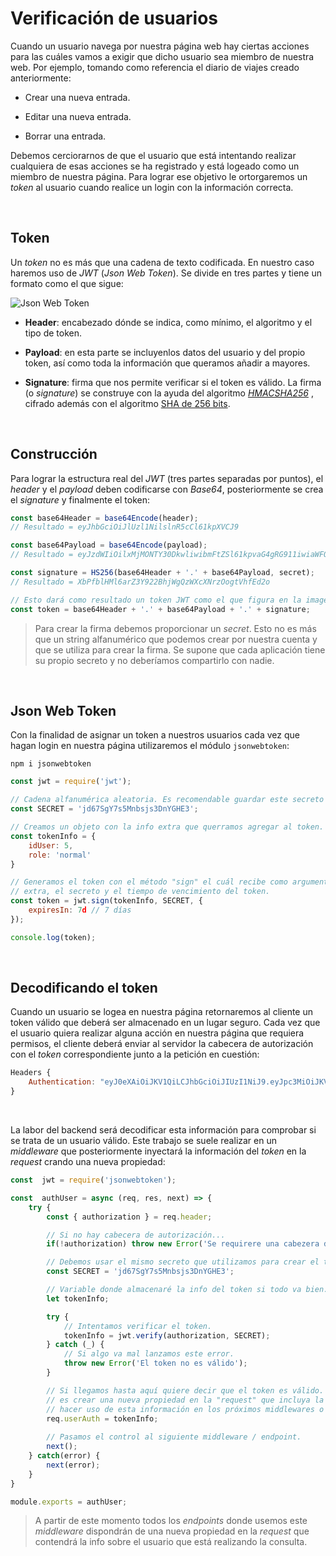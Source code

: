# Verificación de usuarios

Cuando un usuario navega por nuestra página web hay ciertas acciones para las cuáles vamos a exigir que dicho usuario sea miembro de nuestra web. Por ejemplo, tomando como referencia el diario de viajes creado anteriormente:

- Crear una nueva entrada.

- Editar una nueva entrada.

- Borrar una entrada.

Debemos cerciorarnos de que el usuario que está intentando realizar cualquiera de esas acciones se ha registrado y está logeado como un miembro de nuestra página. Para lograr ese objetivo le ortorgaremos un *token* al usuario cuando realice un login con la información correcta.

&nbsp;

## Token

Un *token* no es más que una cadena de texto codificada. En nuestro caso haremos uso de *JWT* (*Json Web Token*). Se divide en tres partes y tiene un formato como el que sigue:

![Json Web Token](https://research.securitum.com/wp-content/uploads/sites/2/2019/10/jwt_ng1_en.png)

- **Header**: encabezado dónde se indica, como mínimo, el algoritmo y el tipo de token.
    
- **Payload**: en esta parte se incluyenlos datos del usuario y del propio token, así como toda la información que queramos añadir a mayores.
    
- **Signature**: firma que nos permite verificar si el token es válido. La firma (o *signature*) se construye con la ayuda del algoritmo [*HMACSHA256*](https://docs.microsoft.com/es-es/dotnet/api/system.security.cryptography.hmacsha256?view=net-5.0) , cifrado además con el algoritmo [SHA de 256 bits](https://es.wikipedia.org/wiki/SHA-2). 

&nbsp;

## Construcción 

Para lograr la estructura real del *JWT* (tres partes separadas por puntos), el *header* y el *payload* deben codificarse con *Base64*, posteriormente se crea el *signature* y finalmente el token:

```javascript
const base64Header = base64Encode(header);
// Resultado = eyJhbGciOiJlUzl1NilslnR5cCl61kpXVCJ9

const base64Payload = base64Encode(payload);
// Resultado = eyJzdWIiOilxMjMONTY30DkwliwibmFtZSl61kpvaG4gRG911iwiaWFOljoxNTE2MjM5MDlyfQ

const signature = HS256(base64Header + '.' + base64Payload, secret);
// Resultado = XbPfblHMl6arZ3Y922BhjWgQzWXcXNrzOogtVhfEd2o 

// Esto dará como resultado un token JWT como el que figura en la imagen anterior. 
const token = base64Header + '.' + base64Payload + '.' + signature;
```

> Para crear la firma debemos proporcionar un *secret*. Esto no es más que un string alfanumérico que podemos crear por nuestra cuenta y que se utiliza para crear la firma. Se supone que cada aplicación tiene su propio secreto y no deberíamos compartirlo con nadie.

&nbsp;

## Json Web Token

Con la finalidad de asignar un token a nuestros usuarios cada vez que hagan login en nuestra página utilizaremos el módulo `jsonwebtoken`:

```node
npm i jsonwebtoken
```

```javascript
const jwt = require('jwt');

// Cadena alfanumérica aleatoria. Es recomendable guardar este secreto en el ".env".
const SECRET = 'jd67SgY7s5Mnbsjs3DnYGHE3';

// Creamos un objeto con la info extra que querramos agregar al token.
const tokenInfo = {
    idUser: 5,
    role: 'normal'
}

// Generamos el token con el método "sign" el cuál recibe como argumentos un objeto con la info
// extra, el secreto y el tiempo de vencimiento del token.
const token = jwt.sign(tokenInfo, SECRET, {
    expiresIn: 7d // 7 días
});

console.log(token);
```

&nbsp;

## Decodificando el token

Cuando un usuario se logea en nuestra página retornaremos al cliente un token válido que deberá ser almacenado en un lugar seguro. Cada vez que el usuario quiera realizar alguna acción en nuestra página que requiera permisos, el cliente deberá enviar al servidor la cabecera de autorización con el *token* correspondiente junto a la petición en cuestión:

```javascript
Headers {
    Authentication: "eyJ0eXAiOiJKV1QiLCJhbGciOiJIUzI1NiJ9.eyJpc3MiOiJKV1QiLCJpYXQiOjE2MjM5Mjk4..."
}
```

&nbsp;

La labor del backend será decodificar esta información para comprobar si se trata de un usuario válido. Este trabajo se suele realizar en un *middleware* que posteriormente inyectará la información del *token* en la *request* crando una nueva propiedad:
```javascript
const  jwt = require('jsonwebtoken');

const  authUser = async (req, res, next) => {
    try {
        const { authorization } = req.header;

        // Si no hay cabecera de autorización...
        if(!authorization) throw new Error('Se requirere una cabezera de autorización');

        // Debemos usar el mismo secreto que utilizamos para crear el token.
        const SECRET = 'jd67SgY7s5Mnbsjs3DnYGHE3';

        // Variable donde almacenaré la info del token si todo va bien.
        let tokenInfo;

        try {
            // Intentamos verificar el token.
            tokenInfo = jwt.verify(authorization, SECRET);
        } catch (_) {
            // Si algo va mal lanzamos este error.
            throw new Error('El token no es válido');
        }

        // Si llegamos hasta aquí quiere decir que el token es válido. Lo habitual en este punto
        // es crear una nueva propiedad en la "request" que incluya la info del token para poder
        // hacer uso de esta información en los próximos middlewares o endpoints.
        req.userAuth = tokenInfo;
        
        // Pasamos el control al siguiente middleware / endpoint.
        next();
    } catch(error) {
        next(error);
    }
}

module.exports = authUser;
```

> A partir de este momento todos los *endpoints* donde usemos este *middleware* dispondrán de una nueva propiedad en la *request* que contendrá la info sobre el usuario que está realizando la consulta.